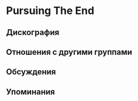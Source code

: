 # Pursuing The End



## Дискография


## Отношения с другими группами


## Обсуждения


## Упоминания

